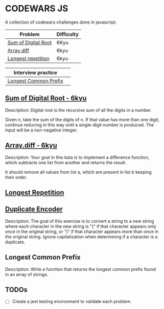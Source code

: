 # CODEWARS JS

A collection of codewars challenges done in javascript.

| Problem                                      | Difficulty |
| -------------------------------------------- | ---------- |
| [Sum of Digital Root](./digitalRoot.js)      | 6Kyu       |
| [Array.diff](./arrayDif.js)                  | 6kyu       |
| [Longest repetition](./longestRepetition.js) | 6kyu       |

| Interview practice                                |     |
| ------------------------------------------------- | --- |
| [Longest Common Prefix](./longestCommonPrefix.js) |     |

## [Sum of Digital Root - 6kyu](https://www.codewars.com/kata/541c8630095125aba6000c00/javascript)

Description:
Digital root is the recursive sum of all the digits in a number.

Given n, take the sum of the digits of n. If that value has more than one digit, continue reducing in this way until a single-digit number is produced. The input will be a non-negative integer.

## [Array.diff - 6kyu](https://www.codewars.com/kata/523f5d21c841566fde000009/javascript)

Description:
Your goal in this kata is to implement a difference function, which subtracts one list from another and returns the result.

It should remove all values from list a, which are present in list b keeping their order.

## [Longest Repetition](https://www.codewars.com/kata/586d6cefbcc21eed7a001155)

## [Duplicate Encoder](https://www.codewars.com/kata/54b42f9314d9229fd6000d9c/javascript)

Description:
The goal of this exercise is to convert a string to a new string where each character in the new string is "(" if that character appears only once in the original string, or ")" if that character appears more than once in the original string. Ignore capitalization when determining if a character is a duplicate.

## Longest Common Prefix

Description:
Write a function that returns the longest common prefix found in an array of strings.

## TODOs

- [ ] Create a jest testing environment to validate each problem.
